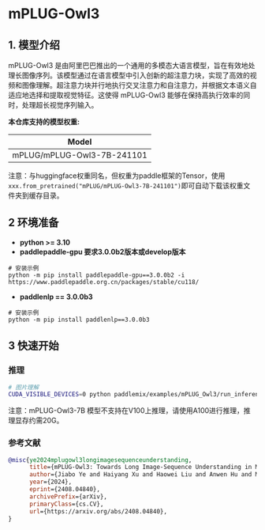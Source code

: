# mPLUG-Owl3

## 1. 模型介绍

mPLUG-Owl3 是由阿里巴巴推出的一个通用的多模态大语言模型，旨在有效地处理长图像序列。该模型通过在语言模型中引入创新的超注意力块，实现了高效的视频和图像理解。超注意力块并行地执行交叉注意力和自注意力，并根据文本语义自适应地选择和提取视觉特征。这使得 mPLUG-Owl3 能够在保持高执行效率的同时，处理超长视觉序列输入。


**本仓库支持的模型权重:**

| Model              |
|--------------------|
| mPLUG/mPLUG-Owl3-7B-241101  |

注意：与huggingface权重同名，但权重为paddle框架的Tensor，使用`xxx.from_pretrained("mPLUG/mPLUG-Owl3-7B-241101")`即可自动下载该权重文件夹到缓存目录。


## 2 环境准备

- **python >= 3.10**
- **paddlepaddle-gpu 要求3.0.0b2版本或develop版本**
```
# 安装示例
python -m pip install paddlepaddle-gpu==3.0.0b2 -i https://www.paddlepaddle.org.cn/packages/stable/cu118/
```

- **paddlenlp == 3.0.0b3**
```
# 安装示例
python -m pip install paddlenlp==3.0.0b3
```

## 3 快速开始

### 推理
```bash
# 图片理解
CUDA_VISIBLE_DEVICES=0 python paddlemix/examples/mPLUG_Owl3/run_inference.py --dtype "bfloat16"
```

注意：mPLUG-Owl3-7B 模型不支持在V100上推理，请使用A100进行推理，推理显存约需20G。

### 参考文献
```BibTeX
@misc{ye2024mplugowl3longimagesequenceunderstanding,
      title={mPLUG-Owl3: Towards Long Image-Sequence Understanding in Multi-Modal Large Language Models},
      author={Jiabo Ye and Haiyang Xu and Haowei Liu and Anwen Hu and Ming Yan and Qi Qian and Ji Zhang and Fei Huang and Jingren Zhou},
      year={2024},
      eprint={2408.04840},
      archivePrefix={arXiv},
      primaryClass={cs.CV},
      url={https://arxiv.org/abs/2408.04840},
}
```
